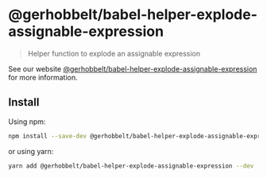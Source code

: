 # @gerhobbelt/babel-helper-explode-assignable-expression

> Helper function to explode an assignable expression

See our website [@gerhobbelt/babel-helper-explode-assignable-expression](https://babeljs.io/docs/en/next/babel-helper-explode-assignable-expression.html) for more information.

## Install

Using npm:

```sh
npm install --save-dev @gerhobbelt/babel-helper-explode-assignable-expression
```

or using yarn:

```sh
yarn add @gerhobbelt/babel-helper-explode-assignable-expression --dev
```
